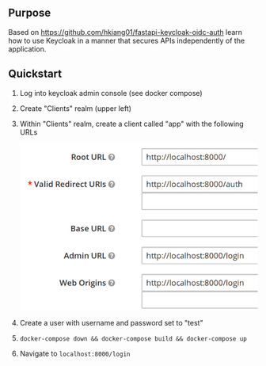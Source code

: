 ## Purpose

Based on https://github.com/hkiang01/fastapi-keycloak-oidc-auth
learn how to use Keycloak in a manner that secures APIs independently of the application.

## Quickstart

1. Log into keycloak admin console (see docker compose)
2. Create "Clients" realm (upper left)
3. Within "Clients" realm, create a client called "app" with the following URLs

    ![alt text](images/app_urls.png "app URLs")
4. Create a user with username and password set to "test"
5. `docker-compose down && docker-compose build && docker-compose up`
6. Navigate to `localhost:8000/login`

